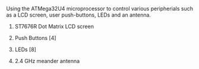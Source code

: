 Using the ATMega32U4 microprocessor to control various peripherials such as a LCD screen, user push-buttons, LEDs and an antenna.

1) ST7676R Dot Matrix LCD screen

2) Push Buttons [4]

3) LEDs [8]

4) 2.4 GHz meander antenna






